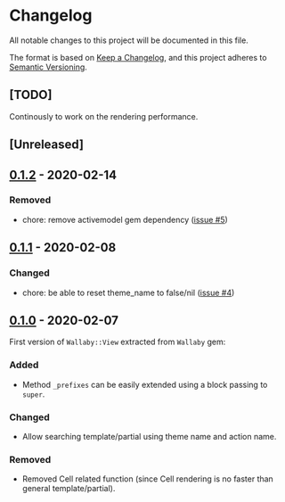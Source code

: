 # Changelog
All notable changes to this project will be documented in this file.

The format is based on [Keep a Changelog](https://keepachangelog.com/en/1.0.0/),
and this project adheres to [Semantic Versioning](https://semver.org/spec/v2.0.0.html).

## [TODO]

Continously to work on the rendering performance.

## [Unreleased]

## [0.1.2](https://github.com/wallaby-rails/wallaby-view/releases/tag/0.1.2) - 2020-02-14

### Removed

- chore: remove activemodel gem dependency ([issue #5](https://github.com/wallaby-rails/wallaby-view/issues/5))


## [0.1.1](https://github.com/wallaby-rails/wallaby-view/releases/tag/0.1.1) - 2020-02-08

### Changed

- chore: be able to reset theme_name to false/nil ([issue #4](https://github.com/wallaby-rails/wallaby-view/issues/4))

## [0.1.0](https://github.com/wallaby-rails/wallaby-view/releases/tag/0.1.0) - 2020-02-07

First version of `Wallaby::View` extracted from `Wallaby` gem:

### Added

- Method `_prefixes` can be easily extended using a block passing to `super`.

### Changed

- Allow searching template/partial using theme name and action name.

### Removed

- Removed Cell related function (since Cell rendering is no faster than general template/partial).
